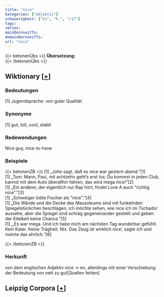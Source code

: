 ```yaml
---
title: "nice"
kategorien: ["Adjektiv"]
schwierigkeit: ["k1", "h_", "r17"]
tags:
series:
mainDornseiffs:
domainDornseiffs:
url: "nice"
---
```


{{< betonenÜbs >}}
**Übersetzung:**  
{{< /betonenÜbs >}}

## Wiktionary [[+](https://de.wiktionary.org/wiki/nice)]

### Bedeutungen
[1] Jugendsprache: von guter Qualität  

### Synonyme
[1] gut, toll, cool, stabil  

### Redewendungen
Nice guy, nice-to-have  

### Beispiele
{{< betonenZB >}}
[1] „John sagt, daß es nice war gestern abend.”[1]  
[1] „Tom: Mann, Paul, mit achtzehn geht’s erst los: Du kommst in jeden Club, kannst mit dem Auto überallhin fahren, das wird mega nice!”[2]  
[1] „Ein anderer, der eigentlich nur Rap hört, findet Love A auch "richtig nice".”[3]  
[1] „Schweiger lobte Fischer als "nice".”[4]  
[1] „Die Wände und die Decke des Mausoleums sind mit funkelnden Spiegelstückchen beschlagen, ich möchte sehen, wie nice ich im Tschador aussehe, aber die Spiegel sind schräg gegeneinander gestellt und geben der Eitelkeit keine Chance.”[5]  
[1] „‚Es war mega. Und ich habe mich am nächsten Tag wunderbar gefühlt. Kein Kater. Keine Trägheit. Nix. Das Zeug ist wirklich nice‘, sagte ich und meinte das ehrlich.“[6]  

{{< /betonenZB >}}
### Herkunft
von dem englischen Adjektiv nice → en, allerdings mit einer Verschiebung der Bedeutung von nett zu gut[Quellen fehlen]  


## Leipzig Corpora [[+](https://corpora.uni-leipzig.de/en/res?word=nice&corpusId=deu_newscrawl-public_2018)]


